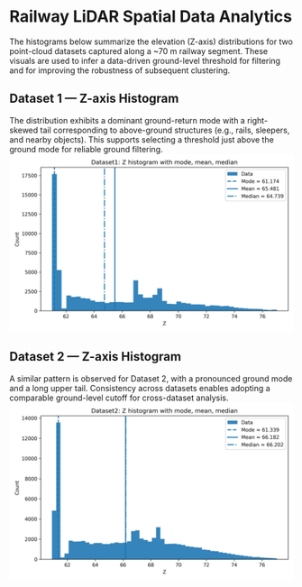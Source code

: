 # Railway LiDAR Spatial Data Analytics

The histograms below summarize the elevation (Z-axis) distributions for two point-cloud datasets captured along a ~70 m railway segment. These visuals are used to infer a data-driven ground-level threshold for filtering and for improving the robustness of subsequent clustering.

## Dataset 1 — Z-axis Histogram
The distribution exhibits a dominant ground-return mode with a right-skewed tail corresponding to above-ground structures (e.g., rails, sleepers, and nearby objects). This supports selecting a threshold just above the ground mode for reliable ground filtering.
![Dataset 1: Z histogram with mode, mean, median](images/dataset1_z_histogram.jpg)

## Dataset 2 — Z-axis Histogram
A similar pattern is observed for Dataset 2, with a pronounced ground mode and a long upper tail. Consistency across datasets enables adopting a comparable ground-level cutoff for cross-dataset analysis.
![Dataset 2: Z histogram with mode, mean, median](images/dataset2_z_histogram.jpg)